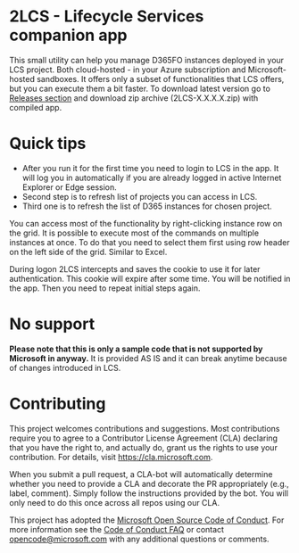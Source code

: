 # 2LCS - Lifecycle Services companion app

This small utility can help you manage D365FO instances deployed in your LCS project. Both cloud-hosted - in your Azure subscription and Microsoft-hosted sandboxes. It offers only a subset of functionalities that LCS offers, but you can execute them a bit faster.
To download latest version go to [Releases section](https://github.com/Microsoft/2LCS/releases) and download zip archive (2LCS-X.X.X.X.zip) with compiled app. 
# Quick tips

* After you run it for the first time you need to login to LCS in the app. It will log you in automatically if you are already logged in active Internet Explorer or Edge session.
* Second step is to refresh list of projects you can access in LCS.
* Third one is to refresh the list of D365 instances for chosen project.

You can access most of the functionality by right-clicking instance row on the grid. It is possible to execute most of the commands on multiple instances at once. To do that you need to select them first using row header on the left side of the grid. Similar to Excel.

During logon 2LCS intercepts and saves the cookie to use it for later authentication. This cookie will expire after some time. You will be notified in the app. Then you need to repeat initial steps again.

# No support

**Please note that this is only a sample code that is not supported by Microsoft in anyway.** It is provided AS IS and it can break anytime because of changes introduced in LCS. 

# Contributing

This project welcomes contributions and suggestions.  Most contributions require you to agree to a
Contributor License Agreement (CLA) declaring that you have the right to, and actually do, grant us
the rights to use your contribution. For details, visit https://cla.microsoft.com.

When you submit a pull request, a CLA-bot will automatically determine whether you need to provide
a CLA and decorate the PR appropriately (e.g., label, comment). Simply follow the instructions
provided by the bot. You will only need to do this once across all repos using our CLA.

This project has adopted the [Microsoft Open Source Code of Conduct](https://opensource.microsoft.com/codeofconduct/).
For more information see the [Code of Conduct FAQ](https://opensource.microsoft.com/codeofconduct/faq/) or
contact [opencode@microsoft.com](mailto:opencode@microsoft.com) with any additional questions or comments.
